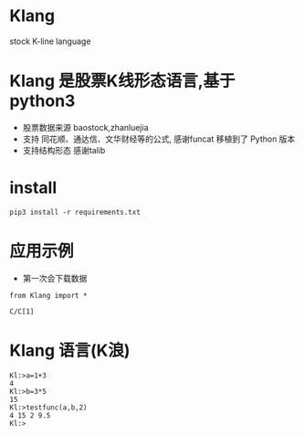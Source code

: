 # Klang
stock K-line language 

# Klang 是股票K线形态语言,基于 python3
* 股票数据来源 baostock,zhanluejia
* 支持 同花顺、通达信、文华财经等的公式, 感谢funcat 移植到了 Python 版本
* 支持结构形态 感谢talib

# install
```
pip3 install -r requirements.txt 
```

# 应用示例
* 第一次会下载数据
```
from Klang import *

C/C[1]

```

# Klang 语言(K浪)
```
Kl:>a=1+3
4
Kl:>b=3*5
15
Kl:>testfunc(a,b,2)
4 15 2 9.5
Kl:>

```
